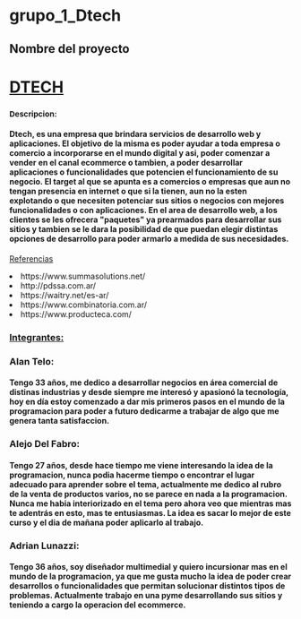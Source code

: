 # grupo_1_Dtech 

  

<h2>Nombre del proyecto </h2>

 <h1><u><b>DTECH </b></u></h1>

 

 

  

<h3><sub>Descripcion:</sub></h3>

  

<h4> Dtech, es una empresa que brindara servicios de desarrollo web y aplicaciones.
El objetivo de la misma es poder ayudar a toda  empresa o comercio a incorporarse en el mundo digital y asi, poder comenzar a vender en el canal ecommerce o tambien, a poder desarrollar aplicaciones o funcionalidades que potencien el funcionamiento de su negocio.
El target al que se apunta es a comercios o empresas que aun no tengan presencia en internet o que si la tienen, aun no la esten explotando o que necesiten potenciar sus sitios o negocios con mejores funcionalidades o con aplicaciones.
En el area de desarrollo web, a los clientes se les ofrecera "paquetes" ya prearmados para desarrollar sus sitios y tambien se le dara la posibilidad de que puedan elegir distintas opciones de desarrollo para poder armarlo a medida de sus necesidades. </h4>


<u> Referencias </u>

<up>
  <li>https://www.summasolutions.net/</li>
  <li>http://pdssa.com.ar/</li>
  <li>https://waitry.net/es-ar/</li>
  <li>https://www.combinatoria.com.ar/</li>
  <li>https://www.producteca.com/</li>
<up>



<h3><u> Integrantes: </u></h3>

<h3>Alan Telo:</h3><h4> Tengo 33 años, me dedico a desarrollar negocios en área comercial de distinas industrias y desde siempre me interesó y apasionó la tecnología, hoy en día estoy comenzado a dar mis primeros pasos en el mundo de la programacion para poder a futuro dedicarme a trabajar de algo que me genera tanta satisfaccion.</h4>

<h3> Alejo Del Fabro:</h3> <h4>Tengo 27 años, desde hace tiempo me viene interesando la idea de la programacion, nunca podia hacerme tiempo o encontrar el lugar adecuado para aprender sobre el tema, actualmente me dedico al rubro de la venta de productos varios, no se parece en nada a la programacion. Nunca me habia interiorizado en el tema pero ahora veo que mientras mas 
te adentrás en esto, mas te entusiasmas. La idea es sacar lo mejor de este curso y el dia de mañana poder aplicarlo al trabajo.</h4>

<h3>Adrian Lunazzi: </h3> <h4>Tengo 36 años, soy diseñador multimedial y quiero incursionar mas en el mundo de la programacion, ya que me gusta mucho la idea de poder crear
desarrollos o funcionalidades que permitan solucionar distintos tipos de problemas. Actualmente trabajo en una pyme desarrollando sus sitios y teniendo a cargo
la operacion del ecommerce.</h4>
